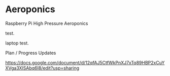 # Aeroponics
Raspberry Pi High Pressure Aeroponics

test.

laptop test.

Plan / Progress Updates

https://docs.google.com/document/d/12qfAJ5CtfWkPnXJ7xTq89HBP2xCuYXVga3XlSAbq6I8/edit?usp=sharing
